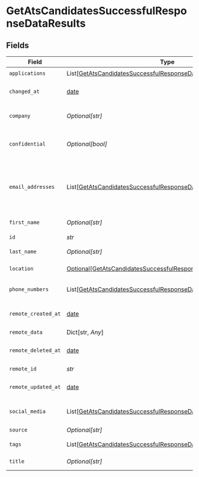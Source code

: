 # GetAtsCandidatesSuccessfulResponseDataResults


## Fields

| Field                                                                                                                                                   | Type                                                                                                                                                    | Required                                                                                                                                                | Description                                                                                                                                             | Example                                                                                                                                                 |
| ------------------------------------------------------------------------------------------------------------------------------------------------------- | ------------------------------------------------------------------------------------------------------------------------------------------------------- | ------------------------------------------------------------------------------------------------------------------------------------------------------- | ------------------------------------------------------------------------------------------------------------------------------------------------------- | ------------------------------------------------------------------------------------------------------------------------------------------------------- |
| `applications`                                                                                                                                          | List[[GetAtsCandidatesSuccessfulResponseDataResultsApplications](../../models/shared/getatscandidatessuccessfulresponsedataresultsapplications.md)]     | :heavy_check_mark:                                                                                                                                      | N/A                                                                                                                                                     |                                                                                                                                                         |
| `changed_at`                                                                                                                                            | [date](https://docs.python.org/3/library/datetime.html#date-objects)                                                                                    | :heavy_check_mark:                                                                                                                                      | YYYY-MM-DDTHH:mm:ss.sssZ<br/><br/>[](https://developer.mozilla.org/en-US/docs/Web/JavaScript/Reference/Global_Objects/Date/toISOString)                 |                                                                                                                                                         |
| `company`                                                                                                                                               | *Optional[str]*                                                                                                                                         | :heavy_check_mark:                                                                                                                                      | The current company of the candidate.                                                                                                                   |                                                                                                                                                         |
| `confidential`                                                                                                                                          | *Optional[bool]*                                                                                                                                        | :heavy_check_mark:                                                                                                                                      | Whether the candidate's profile is confidential in the ATS.                                                                                             |                                                                                                                                                         |
| `email_addresses`                                                                                                                                       | List[[GetAtsCandidatesSuccessfulResponseDataResultsEmailAddresses](../../models/shared/getatscandidatessuccessfulresponsedataresultsemailaddresses.md)] | :heavy_check_mark:                                                                                                                                      | A list of email addresses of the candidate with an optional type. If an email address is invalid, it will be filtered out.                              |                                                                                                                                                         |
| `first_name`                                                                                                                                            | *Optional[str]*                                                                                                                                         | :heavy_check_mark:                                                                                                                                      | First name of the candidate.                                                                                                                            |                                                                                                                                                         |
| `id`                                                                                                                                                    | *str*                                                                                                                                                   | :heavy_check_mark:                                                                                                                                      | N/A                                                                                                                                                     |                                                                                                                                                         |
| `last_name`                                                                                                                                             | *Optional[str]*                                                                                                                                         | :heavy_check_mark:                                                                                                                                      | Last name of the candidate.                                                                                                                             |                                                                                                                                                         |
| `location`                                                                                                                                              | [Optional[GetAtsCandidatesSuccessfulResponseDataResultsLocation]](../../models/shared/getatscandidatessuccessfulresponsedataresultslocation.md)         | :heavy_check_mark:                                                                                                                                      | Location of the candidate.                                                                                                                              |                                                                                                                                                         |
| `phone_numbers`                                                                                                                                         | List[[GetAtsCandidatesSuccessfulResponseDataResultsPhoneNumbers](../../models/shared/getatscandidatessuccessfulresponsedataresultsphonenumbers.md)]     | :heavy_check_mark:                                                                                                                                      | A list of phone numbers of the candidate.                                                                                                               |                                                                                                                                                         |
| `remote_created_at`                                                                                                                                     | [date](https://docs.python.org/3/library/datetime.html#date-objects)                                                                                    | :heavy_check_mark:                                                                                                                                      | YYYY-MM-DDTHH:mm:ss.sssZ<br/><br/>[](https://developer.mozilla.org/en-US/docs/Web/JavaScript/Reference/Global_Objects/Date/toISOString)                 |                                                                                                                                                         |
| `remote_data`                                                                                                                                           | Dict[str, *Any*]                                                                                                                                        | :heavy_check_mark:                                                                                                                                      | N/A                                                                                                                                                     |                                                                                                                                                         |
| `remote_deleted_at`                                                                                                                                     | [date](https://docs.python.org/3/library/datetime.html#date-objects)                                                                                    | :heavy_check_mark:                                                                                                                                      | YYYY-MM-DDTHH:mm:ss.sssZ<br/><br/>[](https://developer.mozilla.org/en-US/docs/Web/JavaScript/Reference/Global_Objects/Date/toISOString)                 |                                                                                                                                                         |
| `remote_id`                                                                                                                                             | *str*                                                                                                                                                   | :heavy_check_mark:                                                                                                                                      | N/A                                                                                                                                                     |                                                                                                                                                         |
| `remote_updated_at`                                                                                                                                     | [date](https://docs.python.org/3/library/datetime.html#date-objects)                                                                                    | :heavy_check_mark:                                                                                                                                      | YYYY-MM-DDTHH:mm:ss.sssZ<br/><br/>[](https://developer.mozilla.org/en-US/docs/Web/JavaScript/Reference/Global_Objects/Date/toISOString)                 |                                                                                                                                                         |
| `social_media`                                                                                                                                          | List[[GetAtsCandidatesSuccessfulResponseDataResultsSocialMedia](../../models/shared/getatscandidatessuccessfulresponsedataresultssocialmedia.md)]       | :heavy_check_mark:                                                                                                                                      | List of social media accounts of the candidate.                                                                                                         |                                                                                                                                                         |
| `source`                                                                                                                                                | *Optional[str]*                                                                                                                                         | :heavy_check_mark:                                                                                                                                      | N/A                                                                                                                                                     |                                                                                                                                                         |
| `tags`                                                                                                                                                  | List[[GetAtsCandidatesSuccessfulResponseDataResultsTags](../../models/shared/getatscandidatessuccessfulresponsedataresultstags.md)]                     | :heavy_check_mark:                                                                                                                                      | N/A                                                                                                                                                     | [object Object]                                                                                                                                         |
| `title`                                                                                                                                                 | *Optional[str]*                                                                                                                                         | :heavy_check_mark:                                                                                                                                      | The current job title of the candidate.                                                                                                                 |                                                                                                                                                         |